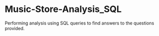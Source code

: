 # Music-Store-Analysis_SQL
Performing analysis using SQL queries to find answers to the questions provided.
